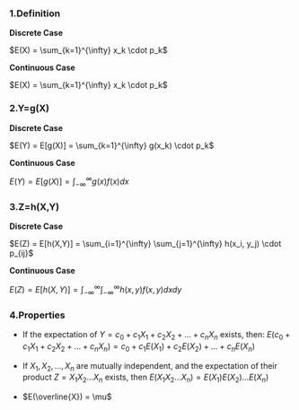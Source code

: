### 1.Definition

**Discrete Case**

$E(X) = \sum_{k=1}^{\infty} x_k \cdot p_k$

**Continuous Case**

$E(X) = \sum_{k=1}^{\infty} x_k \cdot p_k$

### 2.Y=g(X)

**Discrete Case**

$E(Y) = E[g(X)] = \sum_{k=1}^{\infty} g(x_k) \cdot p_k$

**Continuous Case**

$E(Y) = E[g(X)] = \int_{-\infty}^{\infty} g(x) f(x) dx$

### 3.Z=h(X,Y)

**Discrete Case**

$E(Z) = E[h(X,Y)] = \sum_{i=1}^{\infty} \sum_{j=1}^{\infty} h(x_i, y_j) \cdot p_{ij}$

**Continuous Case**

$E(Z) = E[h(X,Y)] = \int_{-\infty}^{\infty} \int_{-\infty}^{\infty} h(x,y) f(x,y) dxdy$

### 4.Properties

* If the expectation of $Y = c_0 + c_1 X_1 + c_2 X_2 + \dots + c_n X_n$ exists, then: $E(c_0 + c_1 X_1 + c_2 X_2 + \dots + c_n X_n) = c_0 + c_1 E(X_1) + c_2 E(X_2) + \dots + c_n E(X_n)$

* If $X_1, X_2, \dots, X_n$ are mutually independent, and the expectation of their product $Z = X_1 X_2 \dots X_n$ exists, then $E(X_1 X_2 \dots X_n) = E(X_1) E(X_2) \dots E(X_n)$

* $E(\overline{X}) = \mu$
